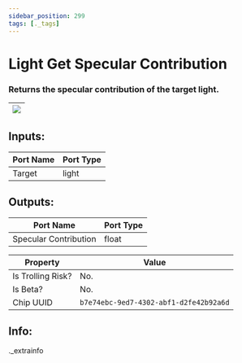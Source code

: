 ```yaml
---
sidebar_position: 299
tags: [._tags]
---
```


# Light Get Specular Contribution


### Returns the specular contribution of the target light.

| ![](https://images-ext-2.discordapp.net/external/MPmIaQzlEPmgGWlgi-WxBBXt0Bjv_zWPkg1y1f_sy3s/https/www.recroomcircuits.com/image/circuit/absolute-value?width=206&height=108) |
|-----|

## Inputs:
| Port Name | Port Type |
|-----------|-----------|
| Target | light |

## Outputs:
| Port Name | Port Type |
|-----------|-----------|
| Specular Contribution | float | 

| Property  | Value |
|-------------------|-----------|
| Is Trolling Risk? | No. |
| Is Beta? | No. |
| Chip UUID | `b7e74ebc-9ed7-4302-abf1-d2fe42b92a6d` |

## Info:
._extrainfo
